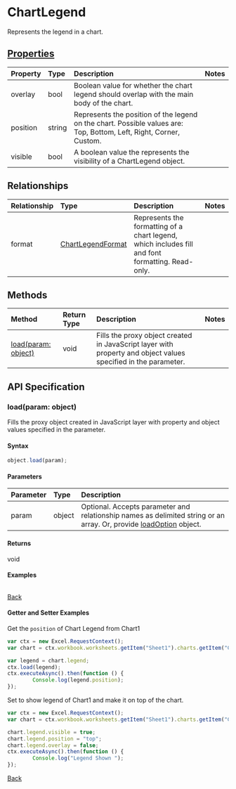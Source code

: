 # ChartLegend

Represents the legend in a chart.

## [Properties](#getter-and-setter-examples)
| Property       | Type    |Description|Notes |
|:---------------|:--------|:----------|:-----|
|overlay|bool|Boolean value for whether the chart legend should overlap with the main body of the chart.||
|position|string|Represents the position of the legend on the chart. Possible values are: Top, Bottom, Left, Right, Corner, Custom.||
|visible|bool|A boolean value the represents the visibility of a ChartLegend object.||

## Relationships
| Relationship | Type    |Description|Notes |
|:---------------|:--------|:----------|:-----|
|format|[ChartLegendFormat](chartlegendformat.md)|Represents the formatting of a chart legend, which includes fill and font formatting. Read-only.||

## Methods

| Method           | Return Type    |Description|Notes |
|:---------------|:--------|:----------|:-----|
|[load(param: object)](#loadparam-object)|void|Fills the proxy object created in JavaScript layer with property and object values specified in the parameter.||

## API Specification

### load(param: object)
Fills the proxy object created in JavaScript layer with property and object values specified in the parameter.

#### Syntax
```js
object.load(param);
```

#### Parameters
| Parameter       | Type    |Description|
|:---------------|:--------|:----------|
|param|object|Optional. Accepts parameter and relationship names as delimited string or an array. Or, provide [loadOption](loadoption.md) object.|

#### Returns
void

#### Examples
```js

```

[Back](#methods)

#### Getter and Setter Examples

Get the `position` of Chart Legend from Chart1

```js
var ctx = new Excel.RequestContext();
var chart = ctx.workbook.worksheets.getItem("Sheet1").charts.getItem("Chart1");	

var legend = chart.legend;
ctx.load(legend);
ctx.executeAsync().then(function () {
		Console.log(legend.position);
});
```

Set to show legend of Chart1 and make it on top of the chart.

```js
var ctx = new Excel.RequestContext();
var chart = ctx.workbook.worksheets.getItem("Sheet1").charts.getItem("Chart1");	

chart.legend.visible = true;
chart.legend.position = "top"; 
chart.legend.overlay = false; 
ctx.executeAsync().then(function () {
		Console.log("Legend Shown ");
});
``` 
[Back](#properties)
